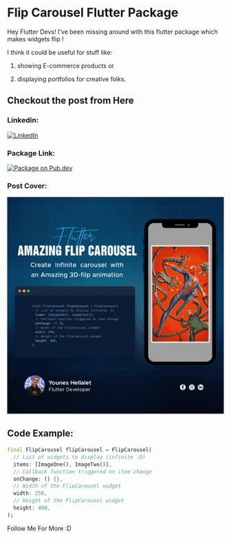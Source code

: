 # Flip Carousel Flutter Package
Hey Flutter Devs!
I've been missing around with this flutter package which makes widgets flip ! 

I think it could be useful for stuff like:  

1. showing E-commerce products or 

2. displaying portfolios for creative folks.


## Checkout the post from Here
### Linkedin:
[![LinkedIn](https://raw.githubusercontent.com/gauravghongde/social-icons/9d939e1c5b7ea4a24ac39c3e4631970c0aa1b920/SVG/Color/LinkedIN.svg)](https://www.linkedin.com/feed/update/urn:li:activity:7161070823967997953/)

### Package Link:
[![Package on Pub.dev](https://pub.dev/static/hash-sssmi4ln/img/pub-dev-logo.svg)](https://pub.dev/packages/flip_carousel)

### Post Cover:
![Package Cover](https://raw.githubusercontent.com/Kind-Unes/My-Posts/master/Flutter%20Fip%20Carousel/POST.gif)

## Code Example:
```dart
final FlipCarousel flipCarousel = FlipCarousel(
  // List of widgets to display (infinite :D)
  items: [ImageOne(), ImageTwo()],
  // Callback function triggered on item change
  onChange: () {},
  // Width of the FlipCarousel widget
  width: 250,
  // Height of the FlipCarousel widget
  height: 400,
);

```

Follow Me For More :D
